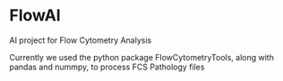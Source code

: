 # FlowAI
AI project for Flow Cytometry Analysis

Currently we used the python package FlowCytometryTools, along with pandas and nummpy, to process FCS
Pathology files
